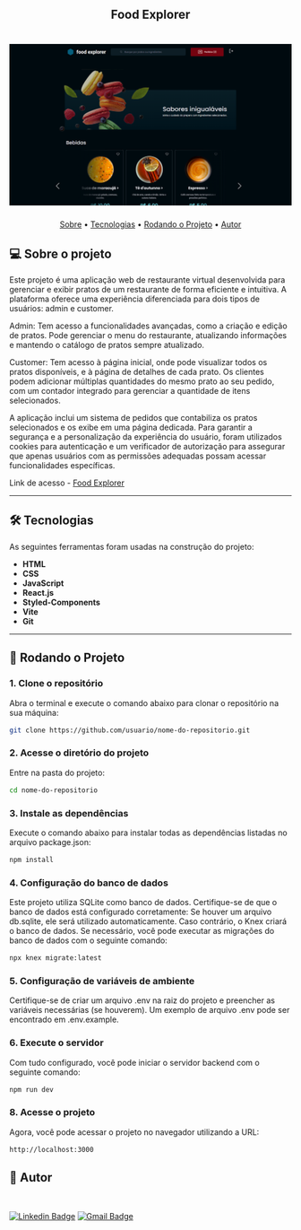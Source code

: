 <h2 align="center">Food Explorer</h2>

<h1 align="center">
    <img width="600px" alt="Food Explorer" title="#Food Explorer" src="https://github.com/freitasbr01/food-explorer-frontend/blob/main/src/assets/food-explorer.png" />
</h1>


<p align="center">
 <a href="#-sobre-o-projeto">Sobre</a> •
 <a href="#-tecnologias">Tecnologias</a> • 
 <a href="#-rodando-o-projeto">Rodando o Projeto</a> •
 <a href="#-autor">Autor</a>
</p>

## 💻 Sobre o projeto

Este projeto é uma aplicação web de restaurante virtual desenvolvida para gerenciar e exibir pratos de um restaurante de forma eficiente e intuitiva. A plataforma oferece uma experiência diferenciada para dois tipos de usuários: admin e customer.

Admin: Tem acesso a funcionalidades avançadas, como a criação e edição de pratos. Pode gerenciar o menu do restaurante, atualizando informações e mantendo o catálogo de pratos sempre atualizado.

Customer: Tem acesso à página inicial, onde pode visualizar todos os pratos disponíveis, e à página de detalhes de cada prato. Os clientes podem adicionar múltiplas quantidades do mesmo prato ao seu pedido, com um contador integrado para gerenciar a quantidade de itens selecionados.

A aplicação inclui um sistema de pedidos que contabiliza os pratos selecionados e os exibe em uma página dedicada. Para garantir a segurança e a personalização da experiência do usuário, foram utilizados cookies para autenticação e um verificador de autorização para assegurar que apenas usuários com as permissões adequadas possam acessar funcionalidades específicas.

Link de acesso - <a href="https://food-explorer01.netlify.app">Food Explorer</a>

---

## 🛠 Tecnologias

As seguintes ferramentas foram usadas na construção do projeto:

- **HTML**
- **CSS**
- **JavaScript**
- **React.js**
- **Styled-Components**
- **Vite**
- **Git**

---

## 🚀 Rodando o Projeto

### 1. Clone o repositório
Abra o terminal e execute o comando abaixo para clonar o repositório na sua máquina:

```bash
git clone https://github.com/usuario/nome-do-repositorio.git
```


### 2. Acesse o diretório do projeto
Entre na pasta do projeto:
```bash
cd nome-do-repositorio
```


### 3. Instale as dependências
Execute o comando abaixo para instalar todas as dependências listadas no arquivo package.json:
```bash
npm install
```


### 4. Configuração do banco de dados
Este projeto utiliza SQLite como banco de dados. Certifique-se de que o banco de dados está configurado corretamente:
Se houver um arquivo db.sqlite, ele será utilizado automaticamente.
Caso contrário, o Knex criará o banco de dados.
Se necessário, você pode executar as migrações do banco de dados com o seguinte comando:
```bash
npx knex migrate:latest
```


### 5. Configuração de variáveis de ambiente
Certifique-se de criar um arquivo .env na raiz do projeto e preencher as variáveis necessárias (se houverem). Um exemplo de arquivo .env pode ser encontrado em .env.example.

### 6. Execute o servidor
Com tudo configurado, você pode iniciar o servidor backend com o seguinte comando:
```bash
npm run dev
```


### 8. Acesse o projeto
Agora, você pode acessar o projeto no navegador utilizando a URL:
```bash
http://localhost:3000
```


## 🦸 Autor

 <img src="https://avatars.githubusercontent.com/u/137903019?s=400&u=a5d7cc78d579a664a0b95b010c70d153f0265b60&v=4" width="100px;" style="border-radius: 50%;" alt=""/>

[![Linkedin Badge](https://img.shields.io/badge/-Alan_Freitas-blue?style=flat-square&logo=Linkedin&logoColor=white&link=https://www.linkedin.com/in/alanfreitasbr01/)](https://www.linkedin.com/in/alanfreitasbr01/)
[![Gmail Badge](https://img.shields.io/badge/-freitasbr01@gmail.com-c14438?style=flat-square&logo=Gmail&logoColor=white&link=mailto:freitasbr01@gmail.com)](mailto:freitasbr01@gmail.com)